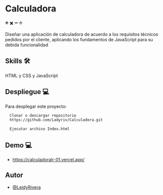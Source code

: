  # Calculadora
:heavy_plus_sign: :heavy_multiplication_x: :heavy_minus_sign: :heavy_division_sign:

Diseñar una aplicación de calculadora de acuerdo a los requisitos técnicos pedidos por el cliente, aplicando los fundamentos de JavaScript para su debida funcionalidad

## Skills  :hammer_and_wrench:
HTML y CSS y 
JavaScript

## Despliegue  :computer:

Para desplegar este proyecto:

```bash
  Clonar o descargar repositorio
  https://github.com/Ladyriv/Calculadora.git
```
```bash
  Ejecutar archivo Index.html
```

## Demo  :computer:
- https://calculadoralr-01.vercel.app/

## Autor
- [@LeidyRivera](https://github.com/Ladyriv)
